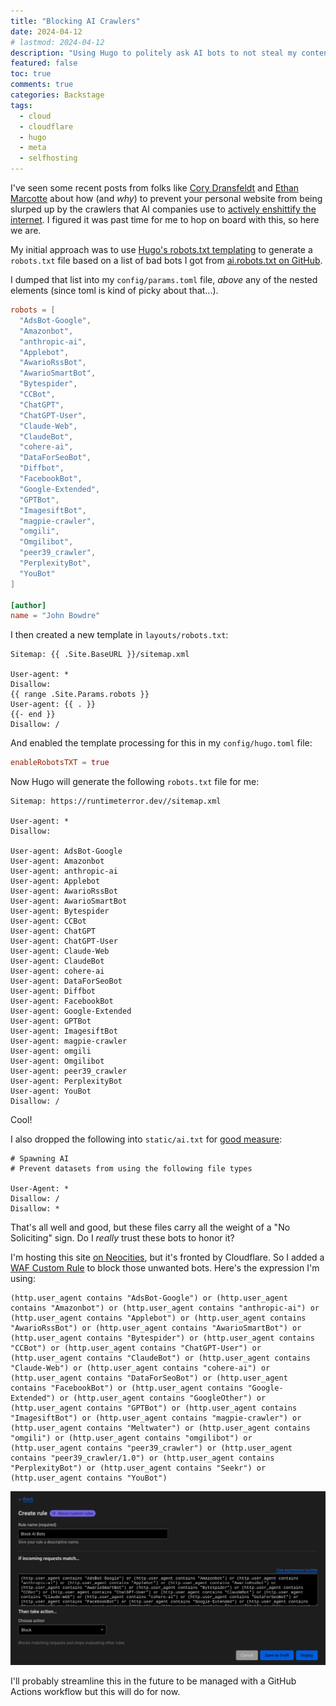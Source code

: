 ```yaml
---
title: "Blocking AI Crawlers"
date: 2024-04-12
# lastmod: 2024-04-12
description: "Using Hugo to politely ask AI bots to not steal my content - and then configuring Cloudflare's WAF to actively block them, just to be sure."
featured: false
toc: true
comments: true
categories: Backstage
tags:
  - cloud
  - cloudflare
  - hugo
  - meta
  - selfhosting
---
```

I've seen some recent posts from folks like [Cory Dransfeldt](https://coryd.dev/posts/2024/go-ahead-and-block-ai-web-crawlers/) and [Ethan Marcotte](https://ethanmarcotte.com/wrote/blockin-bots/) about how (and *why*) to prevent your personal website from being slurped up by the crawlers that AI companies use to [actively enshittify the internet](https://boehs.org/node/llms-destroying-internet). I figured it was past time for me to hop on board with this, so here we are.

My initial approach was to use [Hugo's robots.txt templating](https://gohugo.io/templates/robots/) to generate a `robots.txt` file based on a list of bad bots I got from [ai.robots.txt on GitHub](https://github.com/ai-robots-txt/ai.robots.txt).

I dumped that list into my `config/params.toml` file, *above* any of the nested elements (since toml is kind of picky about that...).

```toml
robots = [
  "AdsBot-Google",
  "Amazonbot",
  "anthropic-ai",
  "Applebot",
  "AwarioRssBot",
  "AwarioSmartBot",
  "Bytespider",
  "CCBot",
  "ChatGPT",
  "ChatGPT-User",
  "Claude-Web",
  "ClaudeBot",
  "cohere-ai",
  "DataForSeoBot",
  "Diffbot",
  "FacebookBot",
  "Google-Extended",
  "GPTBot",
  "ImagesiftBot",
  "magpie-crawler",
  "omgili",
  "Omgilibot",
  "peer39_crawler",
  "PerplexityBot",
  "YouBot"
]

[author]
name = "John Bowdre"
```

I then created a new template in `layouts/robots.txt`:

```text
Sitemap: {{ .Site.BaseURL }}/sitemap.xml

User-agent: *
Disallow:
{{ range .Site.Params.robots }}
User-agent: {{ . }}
{{- end }}
Disallow: /
```

And enabled the template processing for this in my `config/hugo.toml` file:

```toml
enableRobotsTXT = true
```

Now Hugo will generate the following `robots.txt` file for me:

```text
Sitemap: https://runtimeterror.dev//sitemap.xml

User-agent: *
Disallow:

User-agent: AdsBot-Google
User-agent: Amazonbot
User-agent: anthropic-ai
User-agent: Applebot
User-agent: AwarioRssBot
User-agent: AwarioSmartBot
User-agent: Bytespider
User-agent: CCBot
User-agent: ChatGPT
User-agent: ChatGPT-User
User-agent: Claude-Web
User-agent: ClaudeBot
User-agent: cohere-ai
User-agent: DataForSeoBot
User-agent: Diffbot
User-agent: FacebookBot
User-agent: Google-Extended
User-agent: GPTBot
User-agent: ImagesiftBot
User-agent: magpie-crawler
User-agent: omgili
User-agent: Omgilibot
User-agent: peer39_crawler
User-agent: PerplexityBot
User-agent: YouBot
Disallow: /
```

Cool!

I also dropped the following into `static/ai.txt` for [good measure](https://site.spawning.ai/spawning-ai-txt):

```text
# Spawning AI
# Prevent datasets from using the following file types

User-Agent: *
Disallow: /
Disallow: *
```

That's all well and good, but these files carry all the weight of a "No Soliciting" sign. Do I *really* trust these bots to honor it?

I'm hosting this site [on Neocities](/deploy-hugo-neocities-github-actions/), but it's fronted by Cloudflare. So I added a [WAF Custom Rule](https://developers.cloudflare.com/waf/custom-rules/) to block those unwanted bots. Here's the expression I'm using:

```text
(http.user_agent contains "AdsBot-Google") or (http.user_agent contains "Amazonbot") or (http.user_agent contains "anthropic-ai") or (http.user_agent contains "Applebot") or (http.user_agent contains "AwarioRssBot") or (http.user_agent contains "AwarioSmartBot") or (http.user_agent contains "Bytespider") or (http.user_agent contains "CCBot") or (http.user_agent contains "ChatGPT-User") or (http.user_agent contains "ClaudeBot") or (http.user_agent contains "Claude-Web") or (http.user_agent contains "cohere-ai") or (http.user_agent contains "DataForSeoBot") or (http.user_agent contains "FacebookBot") or (http.user_agent contains "Google-Extended") or (http.user_agent contains "GoogleOther") or (http.user_agent contains "GPTBot") or (http.user_agent contains "ImagesiftBot") or (http.user_agent contains "magpie-crawler") or (http.user_agent contains "Meltwater") or (http.user_agent contains "omgili") or (http.user_agent contains "omgilibot") or (http.user_agent contains "peer39_crawler") or (http.user_agent contains "peer39_crawler/1.0") or (http.user_agent contains "PerplexityBot") or (http.user_agent contains "Seekr") or (http.user_agent contains "YouBot")
```

![Creating a custom WAF rule in Cloudflare's web UI](cloudflare-waf-rule.png)

I'll probably streamline this in the future to be managed with a GitHub Actions workflow but this will do for now.
